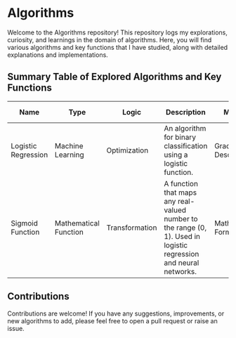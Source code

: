 # Algorithms

Welcome to the Algorithms repository! This repository logs my explorations, curiosity, and learnings in the domain of algorithms. Here, you will find various algorithms and key functions that I have studied, along with detailed explanations and implementations.

## Summary Table of Explored Algorithms and Key Functions

| Name                | Type               | Logic                | Description                                 | Method                | Date Explored |
|---------------------|--------------------|----------------------|---------------------------------------------|-----------------------|---------------|
| Logistic Regression | Machine Learning   | Optimization         | An algorithm for binary classification using a logistic function. | Gradient Descent      | June 2024     |
| Sigmoid Function    | Mathematical Function | Transformation     | A function that maps any real-valued number to the range (0, 1). Used in logistic regression and neural networks. | Mathematical Formula  | June 2024     |

## Contributions
Contributions are welcome! If you have any suggestions, improvements, or new algorithms to add, please feel free to open a pull request or raise an issue.
